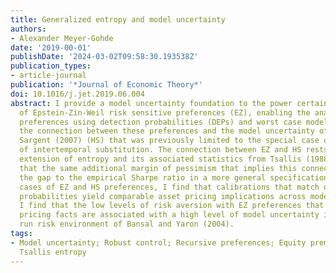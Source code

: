 ```yaml
---
title: Generalized entropy and model uncertainty
authors:
- Alexander Meyer-Gohde
date: '2019-00-01'
publishDate: '2024-03-02T09:58:30.193538Z'
publication_types:
- article-journal
publication: '*Journal of Economic Theory*'
doi: 10.1016/j.jet.2019.06.004
abstract: I provide a model uncertainty foundation to the power certainty equivalent
  of Epstein-Zin-Weil risk sensitive preferences (EZ), enabling the analysis of these
  preferences using detection probabilities (DEPs) and worst case models. This completes
  the connection between these preferences and the model uncertainty of Hansen and
  Sargent (2007) (HS) that was previously limited to the special case of unit elasticity
  of intertemporal substitution. The connection between EZ and HS rests on a powerlike
  extension of entropy and its associated statistics from Tsallis (1988) and I show
  that the same additional margin of pessimism that implies this connection can close
  the gap to the empirical Sharpe ratio in a more general specification. For the specific
  cases of EZ and HS preferences, I find that calibrations that match detection error
  probabilities yield comparable asset pricing implications across models. Surprisingly,
  I find that the low levels of risk aversion with EZ preferences that match asset
  pricing facts are associated with a high level of model uncertainty in the long
  run risk environment of Bansal and Yaron (2004).
tags:
- Model uncertainty; Robust control; Recursive preferences; Equity premium puzzle;
  Tsallis entropy
---
```

